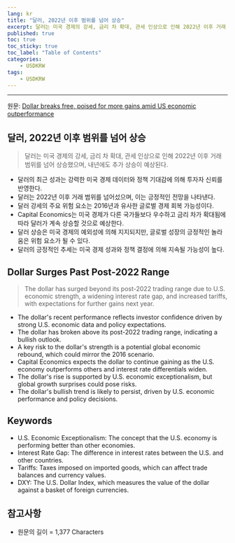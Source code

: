 ```yaml
---
lang: kr
title: "달러, 2022년 이후 범위를 넘어 상승"
excerpt: 달러는 미국 경제의 강세, 금리 차 확대, 관세 인상으로 인해 2022년 이후 거래 범위를 넘어 상승했으며, 내년에도 추가 상승이 예상된다.
published: true
toc: true
toc_sticky: true
toc_label: "Table of Contents"
categories:
    - USDKRW
tags:
    - USDKRW
---
```


---

  원문: [Dollar breaks free, poised for more gains amid US economic outperformance](https://www.investing.com/news/forex-news/dollar-breaks-free-poised-for-more-gains-amid-us-economic-outperformance-3787492)

## 달러, 2022년 이후 범위를 넘어 상승

> 달러는 미국 경제의 강세, 금리 차 확대, 관세 인상으로 인해 2022년 이후 거래 범위를 넘어 상승했으며, 내년에도 추가 상승이 예상된다.


- 달러의 최근 성과는 강력한 미국 경제 데이터와 정책 기대감에 의해 투자자 신뢰를 반영한다.
- 달러는 2022년 이후 거래 범위를 넘어섰으며, 이는 긍정적인 전망을 나타낸다.
- 달러 강세의 주요 위험 요소는 2016년과 유사한 글로벌 경제 회복 가능성이다.
- Capital Economics는 미국 경제가 다른 국가들보다 우수하고 금리 차가 확대됨에 따라 달러가 계속 상승할 것으로 예상한다.
- 달러 상승은 미국 경제의 예외성에 의해 지지되지만, 글로벌 성장의 긍정적인 놀라움은 위험 요소가 될 수 있다.
- 달러의 긍정적인 추세는 미국 경제 성과와 정책 결정에 의해 지속될 가능성이 높다.

## Dollar Surges Past Post-2022 Range

> The dollar has surged beyond its post-2022 trading range due to U.S. economic strength, a widening interest rate gap, and increased tariffs, with expectations for further gains next year.


- The dollar's recent performance reflects investor confidence driven by strong U.S. economic data and policy expectations.
- The dollar has broken above its post-2022 trading range, indicating a bullish outlook.
- A key risk to the dollar's strength is a potential global economic rebound, which could mirror the 2016 scenario.
- Capital Economics expects the dollar to continue gaining as the U.S. economy outperforms others and interest rate differentials widen.
- The dollar's rise is supported by U.S. economic exceptionalism, but global growth surprises could pose risks.
- The dollar's bullish trend is likely to persist, driven by U.S. economic performance and policy decisions.

## Keywords

- U.S. Economic Exceptionalism: The concept that the U.S. economy is performing better than other economies.
- Interest Rate Gap: The difference in interest rates between the U.S. and other countries.
- Tariffs: Taxes imposed on imported goods, which can affect trade balances and currency values.
- DXY: The U.S. Dollar Index, which measures the value of the dollar against a basket of foreign currencies.

## 참고사항

- 원문의 길이 = 1,377 Characters


